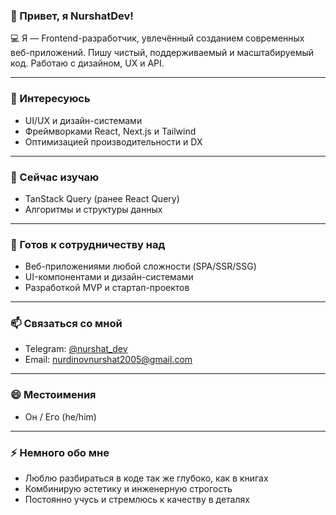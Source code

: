 ### 👋 Привет, я NurshatDev!

💻 Я — Frontend-разработчик, увлечённый созданием современных веб-приложений.
Пишу чистый, поддерживаемый и масштабируемый код. Работаю с дизайном, UX и API.

---

### 👀 Интересуюсь

* UI/UX и дизайн-системами
* Фреймворками React, Next.js и Tailwind
* Оптимизацией производительности и DX

---

### 🌱 Сейчас изучаю

* TanStack Query (ранее React Query)
* Алгоритмы и структуры данных

---

### 🤝 Готов к сотрудничеству над

* Веб-приложениями любой сложности (SPA/SSR/SSG)
* UI-компонентами и дизайн-системами
* Разработкой MVP и стартап-проектов

---

### 📫 Связаться со мной

* Telegram: [@nurshat\_dev](https://t.me/@Nur_0I)
* Email: [nurdinovnurshat2005@gmail.com](nurdinovnurshat2005@gmail.com)


---

### 😄 Местоимения

* Он / Его (he/him)

---

### ⚡ Немного обо мне

* Люблю разбираться в коде так же глубоко, как в книгах
* Комбинирую эстетику и инженерную строгость
* Постоянно учусь и стремлюсь к качеству в деталях
